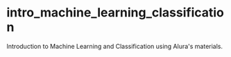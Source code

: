 # intro_machine_learning_classification
Introduction to Machine Learning and Classification using Alura's materials. 
